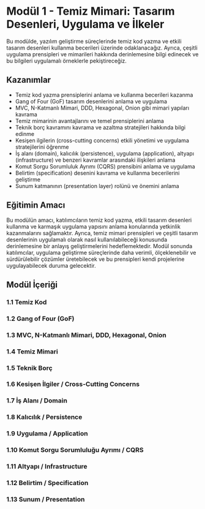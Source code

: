 # Modül 1 - Temiz Mimari: Tasarım Desenleri, Uygulama ve İlkeler

Bu modülde, yazılım geliştirme süreçlerinde temiz kod yazma ve etkili tasarım desenleri kullanma becerileri üzerinde odaklanacağız. Ayrıca, çeşitli uygulama prensipleri ve mimarileri hakkında derinlemesine bilgi edinecek ve bu bilgileri uygulamalı örneklerle pekiştireceğiz.

## Kazanımlar
- Temiz kod yazma prensiplerini anlama ve kullanma becerileri kazanma
- Gang of Four (GoF) tasarım desenlerini anlama ve uygulama
- MVC, N-Katmanlı Mimari, DDD, Hexagonal, Onion gibi mimari yapıları kavrama
- Temiz mimarinin avantajlarını ve temel prensiplerini anlama
- Teknik borç kavramını kavrama ve azaltma stratejileri hakkında bilgi edinme
- Kesişen ilgilerin (cross-cutting concerns) etkili yönetimi ve uygulama stratejilerini öğrenme
- İş alanı (domain), kalıcılık (persistence), uygulama (application), altyapı (infrastructure) ve benzeri kavramlar arasındaki ilişkileri anlama
- Komut Sorgu Sorumluluk Ayrımı (CQRS) prensibini anlama ve uygulama
- Belirtim (specification) desenini kavrama ve kullanma becerilerini geliştirme
- Sunum katmanının (presentation layer) rolünü ve önemini anlama

## Eğitimin Amacı

Bu modülün amacı, katılımcıların temiz kod yazma, etkili tasarım desenleri kullanma ve karmaşık uygulama yapısını anlama konularında yetkinlik kazanmalarını sağlamaktır. Ayrıca, temiz mimari prensipleri ve çeşitli tasarım desenlerinin uygulamalı olarak nasıl kullanılabileceği konusunda derinlemesine bir anlayış geliştirmelerini hedeflemektedir. Modül sonunda katılımcılar, uygulama geliştirme süreçlerinde daha verimli, ölçeklenebilir ve sürdürülebilir çözümler üretebilecek ve bu prensipleri kendi projelerine uygulayabilecek duruma gelecektir.

## Modül İçeriği

### 1.1 Temiz Kod
### 1.2 Gang of Four (GoF)
### 1.3 MVC, N-Katmanlı Mimari, DDD, Hexagonal, Onion
### 1.4 Temiz Mimari
### 1.5 Teknik Borç
### 1.6 Kesişen İlgiler / Cross-Cutting Concerns
### 1.7 İş Alanı / Domain
### 1.8 Kalıcılık / Persistence
### 1.9 Uygulama / Application
### 1.10 Komut Sorgu Sorumluluğu Ayrımı / CQRS
### 1.11 Altyapı / Infrastructure
### 1.12 Belirtim / Specification
### 1.13 Sunum / Presentation

